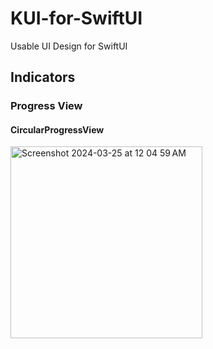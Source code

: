 # KUI-for-SwiftUI
Usable UI Design for SwiftUI


## Indicators

### Progress View

#### CircularProgressView
<img width="307" alt="Screenshot 2024-03-25 at 12 04 59 AM" src="https://github.com/WhosthatAoli/KUI-for-SwiftUI/assets/54309838/fb941a88-e667-41cc-9bae-3b4d42719887">
